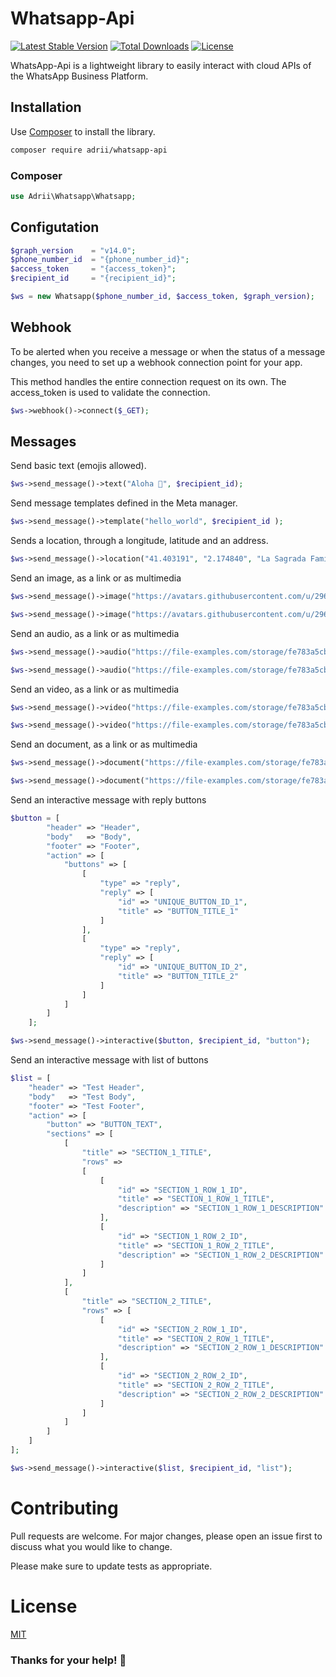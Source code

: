 # Whatsapp-Api

[![Latest Stable Version](http://img.shields.io/packagist/v/adrii/whatsapp-api.svg)](https://packagist.org/packages/adrii/whatsapp-api)
[![Total Downloads](http://img.shields.io/packagist/dt/adrii/whatsapp-api.svg)](https://packagist.org/packages/adrii/whatsapp-api)
[![License](http://img.shields.io/packagist/l/adrii/whatsapp-api.svg)](https://packagist.org/packages/adrii/whatsapp-api)

WhatsApp-Api is a lightweight library to easily interact with cloud APIs of the WhatsApp Business Platform.
## Installation

Use [Composer](https://getcomposer.org/) to install the library.

```bash
composer require adrii/whatsapp-api
```

### Composer
```php
use Adrii\Whatsapp\Whatsapp;
```

## Configutation

```php
$graph_version    = "v14.0";
$phone_number_id  = "{phone_number_id}";
$access_token     = "{access_token}";
$recipient_id     = "{recipient_id}";

$ws = new Whatsapp($phone_number_id, $access_token, $graph_version);
```

## Webhook
To be alerted when you receive a message or when the status of a message changes, you need to set up a webhook connection point for your app.

This method handles the entire connection request on its own.
The access_token is used to validate the connection.

```php
$ws->webhook()->connect($_GET);
```

## Messages

Send basic text (emojis allowed).
```php
$ws->send_message()->text("Aloha 🍍", $recipient_id);
```

Send message templates defined in the Meta manager.
```php
$ws->send_message()->template("hello_world", $recipient_id );
```

Sends a location, through a longitude, latitude and an address.
```php
$ws->send_message()->location("41.403191", "2.174840", "La Sagrada Família", "C/ De Mallorca, 401, 08013 Barcelona", $recipient_id);
```

Send an image, as a link or as multimedia
```php
$ws->send_message()->image("https://avatars.githubusercontent.com/u/29653964?v=4", $recipient_id);

$ws->send_message()->image("https://avatars.githubusercontent.com/u/29653964?v=4", $recipientId, "individual", null, false);
```

Send an audio, as a link or as multimedia
```php
$ws->send_message()->audio("https://file-examples.com/storage/fe783a5cbb6323602a28c66/2017/11/file_example_MP3_1MG.mp3", $recipient_id);

$ws->send_message()->audio("https://file-examples.com/storage/fe783a5cbb6323602a28c66/2017/11/file_example_MP3_1MG.mp3", $recipientId, "individual", null, false);
```

Send an video, as a link or as multimedia
```php
$ws->send_message()->video("https://file-examples.com/storage/fe783a5cbb6323602a28c66/2017/04/file_example_MP4_480_1_5MG.mp4", $recipient_id);

$ws->send_message()->video("https://file-examples.com/storage/fe783a5cbb6323602a28c66/2017/04/file_example_MP4_480_1_5MG.mp4", $recipientId, "individual", null, false);

```

Send an document, as a link or as multimedia
```php
$ws->send_message()->document("https://file-examples.com/storage/fe783a5cbb6323602a28c66/2017/10/file-sample_150kB.pdf", $recipient_id);

$ws->send_message()->document("https://file-examples.com/storage/fe783a5cbb6323602a28c66/2017/10/file-sample_150kB.pdf", $recipientId, "individual", null, false);

```

Send an interactive message with reply buttons
```php
$button = [
        "header" => "Header",
        "body"   => "Body",
        "footer" => "Footer",
        "action" => [
            "buttons" => [
                [
                    "type" => "reply",
                    "reply" => [
                        "id" => "UNIQUE_BUTTON_ID_1",
                        "title" => "BUTTON_TITLE_1"
                    ]
                ],
                [
                    "type" => "reply",
                    "reply" => [
                        "id" => "UNIQUE_BUTTON_ID_2",
                        "title" => "BUTTON_TITLE_2"
                    ]
                ]
            ]
        ]
    ];

$ws->send_message()->interactive($button, $recipient_id, "button");

```


Send an interactive message with list of buttons
```php
$list = [
    "header" => "Test Header",
    "body"   => "Test Body",
    "footer" => "Test Footer",
    "action" => [
        "button" => "BUTTON_TEXT",
        "sections" => [
            [
                "title" => "SECTION_1_TITLE",
                "rows" =>
                [
                    [
                        "id" => "SECTION_1_ROW_1_ID",
                        "title" => "SECTION_1_ROW_1_TITLE",
                        "description" => "SECTION_1_ROW_1_DESCRIPTION"
                    ],
                    [
                        "id" => "SECTION_1_ROW_2_ID",
                        "title" => "SECTION_1_ROW_2_TITLE",
                        "description" => "SECTION_1_ROW_2_DESCRIPTION"
                    ]
                ]
            ],
            [
                "title" => "SECTION_2_TITLE",
                "rows" => [
                    [
                        "id" => "SECTION_2_ROW_1_ID",
                        "title" => "SECTION_2_ROW_1_TITLE",
                        "description" => "SECTION_2_ROW_1_DESCRIPTION"
                    ],
                    [
                        "id" => "SECTION_2_ROW_2_ID",
                        "title" => "SECTION_2_ROW_2_TITLE",
                        "description" => "SECTION_2_ROW_2_DESCRIPTION"
                    ]
                ]
            ]
        ]
    ]
];

$ws->send_message()->interactive($list, $recipient_id, "list");

```


# Contributing
Pull requests are welcome. For major changes, please open an issue first to discuss what you would like to change.

Please make sure to update tests as appropriate.

# License
[MIT](https://github.com/AdrianVillamayor/Whatsapp-Api/blob/master/LICENSE)

### Thanks for your help! 🎉
